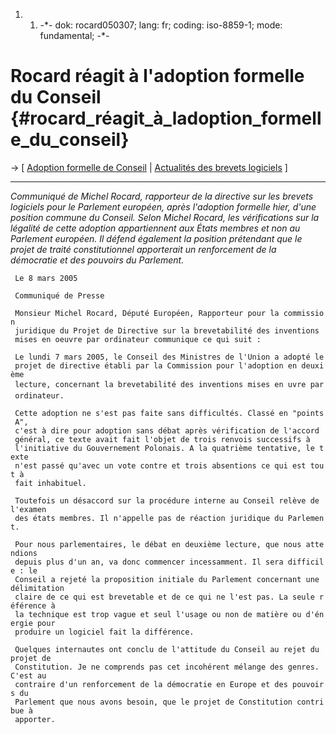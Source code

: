 1.  1.  -\*- dok: rocard050307; lang: fr; coding: iso-8859-1; mode:
        fundamental; -\*-

# Rocard réagit à l\'adoption formelle du Conseil {#rocard_réagit_à_ladoption_formelle_du_conseil}

-\> \[ [ Adoption formelle de Conseil](Cons050307Fr "wikilink") \| [
Actualités des brevets logiciels](SwpatcninoFr "wikilink") \]

------------------------------------------------------------------------

*Communiqué de Michel Rocard, rapporteur de la directive sur les brevets
logiciels pour le Parlement européen, après l\'adoption formelle hier,
d\'une position commune du Conseil. Selon Michel Rocard, les
vérifications sur la légalité de cette adoption appartiennent aux États
membres et non au Parlement européen. Il défend également la position
prétendant que le projet de traité constitutionnel apporterait un
renforcement de la démocratie et des pouvoirs du Parlement.*

` Le 8 mars 2005`

` Communiqué de Presse`

` Monsieur Michel Rocard, Député Européen, Rapporteur pour la commission`\
` juridique du Projet de Directive sur la brevetabilité des inventions`\
` mises en oeuvre par ordinateur communique ce qui suit :`

` Le lundi 7 mars 2005, le Conseil des Ministres de l'Union a adopté le`\
` projet de directive établi par la Commission pour l'adoption en deuxième`\
` lecture, concernant la brevetabilité des inventions mises en uvre par`\
` ordinateur.`

` Cette adoption ne s'est pas faite sans difficultés. Classé en "points A",`\
` c'est à dire pour adoption sans débat après vérification de l'accord`\
` général, ce texte avait fait l'objet de trois renvois successifs à`\
` l'initiative du Gouvernement Polonais. A la quatrième tentative, le texte`\
` n'est passé qu'avec un vote contre et trois absentions ce qui est tout à`\
` fait inhabituel. `

` Toutefois un désaccord sur la procédure interne au Conseil relève de l'examen`\
` des états membres. Il n'appelle pas de réaction juridique du Parlement. `

` Pour nous parlementaires, le débat en deuxième lecture, que nous attendions`\
` depuis plus d'un an, va donc commencer incessamment. Il sera difficile : le`\
` Conseil a rejeté la proposition initiale du Parlement concernant une délimitation`\
` claire de ce qui est brevetable et de ce qui ne l'est pas. La seule référence à`\
` la technique est trop vague et seul l'usage ou non de matière ou d'énergie pour`\
` produire un logiciel fait la différence.`

` Quelques internautes ont conclu de l'attitude du Conseil au rejet du projet de`\
` Constitution. Je ne comprends pas cet incohérent mélange des genres. C'est au`\
` contraire d'un renforcement de la démocratie en Europe et des pouvoirs du`\
` Parlement que nous avons besoin, que le projet de Constitution contribue à`\
` apporter.`
